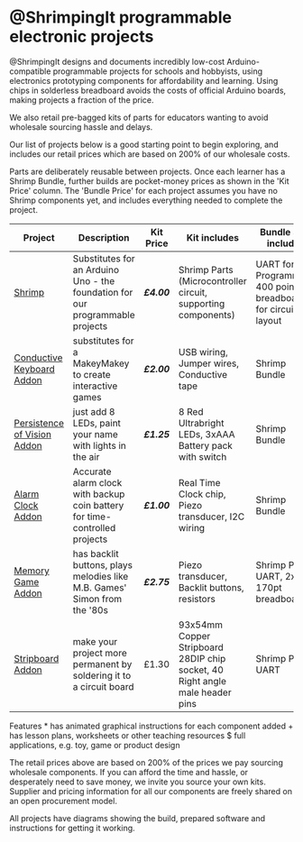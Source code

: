 # @ShrimpingIt programmable electronic projects

@ShrimpingIt designs and documents incredibly low-cost Arduino-compatible programmable projects for schools and hobbyists, using electronics prototyping components for affordability and learning. Using chips in solderless breadboard avoids the costs of official Arduino boards, making projects a fraction of the price.

We also retail pre-bagged kits of parts for educators wanting to avoid wholesale sourcing hassle and delays.

Our list of projects below is a good starting point to begin exploring, and includes our retail prices which are based on 200% of our wholesale costs.

Parts are deliberately reusable between projects. Once each learner has a Shrimp Bundle, further builds are pocket-money prices as shown in the 'Kit Price' column. The 'Bundle Price' for each project assumes you have no Shrimp components yet, and includes everything needed to complete the project.

| Project | Description | Kit Price | Kit includes | Bundle also includes | Bundle Price| Features |
|---------|------|-------|-----------|-----------|-----------|-----------|
| [Shrimp](http://shrimping.it/project/shrimp/) | Substitutes for an Arduino Uno - the foundation for our programmable projects | ***£4.00*** | Shrimp Parts (Microcontroller circuit, supporting components) | UART for Programming, 400 point breadboard for circuit layout | £9.30 | * |
| [Conductive Keyboard Addon](./keyboard.html) | substitutes for a MakeyMakey to create interactive games | ***£2.00*** | USB wiring, Jumper wires, Conductive tape | Shrimp Bundle| £11.30 | * |
| [Persistence of Vision Addon](http://shrimping.it/project/pov/) | just add 8 LEDs, paint your name with lights in the air | ***£1.25*** | 8 Red Ultrabright LEDs, 3xAAA Battery pack with switch | Shrimp Bundle| £10.55 | * + $ |
| [Alarm Clock Addon](./clock.html) | Accurate alarm clock with backup coin battery for time-controlled projects | ***£1.00*** | Real Time Clock chip, Piezo transducer, I2C wiring | Shrimp Bundle| £10.30 | * $ |
| [Memory Game Addon](http://shrimping.it/project/memory/) | has backlit buttons, plays melodies like M.B. Games' Simon from the '80s | ***£2.75*** | Piezo transducer, Backlit buttons, resistors | Shrimp Parts, UART, 2x 170pt breadboards | £12.45| * $ |
| [Stripboard Addon](http://shrimping.it/project/stripboard/) | make your project more permanent by soldering it to a circuit board | £1.30 | 93x54mm Copper Stripboard 28DIP chip socket, 40 Right angle male header pins | Shrimp Parts, UART | £8.60 | *

<!--  | [LED Clock Addon](./ledclock.html) | Adds a word clock or unary clock time display to the Alarm Clock project| ***£3.20*** | 2 WS2803D LED Driver chips, 24 Red Ultrabright LEDs| Alarm Clock Bundle, extra 400 point breadboard  | £15.50 | * $ -->

Features 
\* has animated graphical instructions for each component added 
\+ has lesson plans, worksheets or other teaching resources
\$ full applications, e.g. toy, game or product design 

The retail prices above are based on 200% of the prices we pay sourcing wholesale components. If you can afford the time and hassle, or desperately need to save money, we invite you source your own kits. Supplier and pricing information for all our components are freely shared on an open procurement model.

All projects have diagrams showing the build, prepared software and instructions for getting it working. 